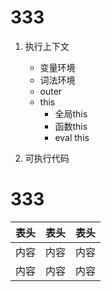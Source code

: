 # 333
1. 执行上下文

    - 变量环境
    - 词法环境
    - outer
    - this
        - 全局this
        - 函数this
        - eval this
 
 
2. 可执行代码

# 333


表头 | 表头|表头
--- | ----|---
内容 | 内容|内容
内容|内容|内容
